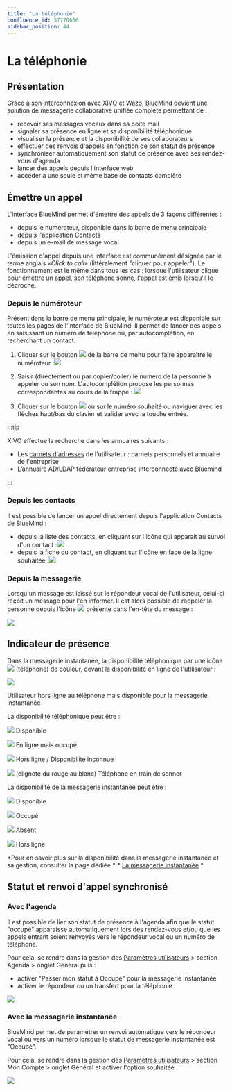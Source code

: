 ```yaml
---
title: "La téléphonie"
confluence_id: 57770666
sidebar_position: 44
---
```

# La téléphonie


## Présentation

Grâce à son interconnexion avec [XIVO](https://www.xivo.solutions/) et [Wazo](https://wazo.io), BlueMind devient une solution de messagerie collaborative unifiée complète permettant de :

- recevoir ses messages vocaux dans sa boite mail
- signaler sa présence en ligne et sa disponibilité téléphonique
- visualiser la présence et la disponibilité de ses collaborateurs
- effectuer des renvois d'appels en fonction de son statut de présence
- synchroniser automatiquement son statut de présence avec ses rendez-vous d'agenda
- lancer des appels depuis l'interface web
- accéder à une seule et même base de contacts complète


## Émettre un appel

L'interface BlueMind permet d'émettre des appels de 3 façons différentes :

- depuis le numéroteur, disponible dans la barre de menu principale
- depuis l'application Contacts
- depuis un e-mail de message vocal


L'émission d'appel depuis une interface est communément désignée par le terme anglais «*Click to call*» (littéralement "cliquer pour appeler"). Le fonctionnement est le même dans tous les cas : lorsque l'utilisateur clique pour émettre un appel, son téléphone sonne, l'appel est émis lorsqu'il le décroche.

### Depuis le numéroteur

Présent dans la barre de menu principale, le numéroteur est disponible sur toutes les pages de l'interface de BlueMind. Il permet de lancer des appels en saisissant un numéro de téléphone ou, par autocomplétion, en recherchant un contact.

1. Cliquer sur le bouton ![](../../attachments/57770060/57770066.png) de la barre de menu pour faire apparaître le numéroteur :![](../../attachments/57770060/57770067.png)
2. Saisir (directement ou par copier/coller) le numéro de la personne à appeler ou son nom.
L'autocomplétion propose les personnes correspondantes au cours de la frappe :
![](../../attachments/57770666/57770678.png)

3. Cliquer sur le bouton ![](../../attachments/57770060/57770063.png) ou sur le numéro souhaité ou naviguer avec les flèches haut/bas du clavier et valider avec la touche entrée.


:::tip

XIVO effectue la recherche dans les annuaires suivants :

- Les [carnets d'adresses](https://forge.bluemind.net/confluence/display/LATEST/Gestion+des+carnets+d%27adresses) de l'utilisateur : carnets personnels et annuaire de l'entreprise
- L’annuaire AD/LDAP fédérateur entreprise interconnecté avec Bluemind


:::

### Depuis les contacts

Il est possible de lancer un appel directement depuis l'application Contacts de BlueMind :

- depuis la liste des contacts, en cliquant sur l'icône qui apparait au survol d'un contact :![](../../attachments/57770666/57770676.png)
- depuis la fiche du contact, en cliquant sur l'icône en face de la ligne souhaitée :![](../../attachments/57770666/57770674.png)


### Depuis la messagerie

Lorsqu'un message est laissé sur le répondeur vocal de l'utilisateur, celui-ci reçoit un message pour l'en informer. Il est alors possible de rappeler la personne depuis l'icône ![](../../attachments/57770060/57770063.png) présente dans l'en-tête du message :

![](../../attachments/57770666/57770672.png)

## Indicateur de présence

Dans la messagerie instantanée, la disponibilité téléphonique par une icône ![](../../attachments/57769989/69896483.png) (téléphone) de couleur, devant la disponibilité en ligne de l'utilisateur :


![](../../attachments/57770666/57770686.png)


Utilisateur hors ligne au téléphone mais disponible pour la messagerie instantanée

La disponibilité téléphonique peut être :

![](../../attachments/57770666/57770680.png) Disponible

![](../../attachments/57770666/57770681.png) En ligne mais occupé

![](../../attachments/57770666/57770683.png) Hors ligne / Disponibilité inconnue

![](../../attachments/57770666/57770684.png) (clignote du rouge au blanc) Téléphone en train de sonner

La disponibilité de la messagerie instantanée peut être :

![](../../attachments/57770666/57770680.png) Disponible

![](../../attachments/57770666/57770682.png) Occupé

![](../../attachments/57770666/57770681.png) Absent

![](../../attachments/57770666/57770683.png) Hors ligne

*Pour en savoir plus sur la disponibilité dans la messagerie instantanée et sa gestion, consulter la page dédiée * * [La messagerie instantanée](/Guide_de_l_utilisateur/La_messagerie_instantanee/) * *.*

## Statut et renvoi d'appel synchronisé

### Avec l'agenda

Il est possible de lier son statut de présence à l'agenda afin que le statut "occupé" apparaisse automatiquement lors des rendez-vous et/ou que les appels entrant soient renvoyés vers le répondeur vocal ou un numéro de téléphone.

Pour cela, se rendre dans la gestion des [Paramètres utilisateurs](/Guide_de_l_utilisateur/Paramètres_utilisateur/) > section Agenda > onglet Général puis :

- activer "Passer mon statut à Occupé" pour la messagerie instantanée
- activer le répondeur ou un transfert pour la téléphonie :


![](../../attachments/57770666/57770670.png)

### Avec la messagerie instantanée

BlueMind permet de paramétrer un renvoi automatique vers le répondeur vocal ou vers un numéro lorsque le statut de messagerie instantanée est "Occupé".

Pour cela, se rendre dans la gestion des [Paramètres utilisateurs](/Guide_de_l_utilisateur/Paramètres_utilisateur/) > section Mon Compte > onglet Général et activer l'option souhaitée :

![](../../attachments/57770666/57770668.png)


